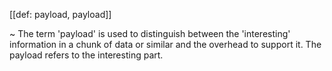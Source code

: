 [[def: payload, payload]]

~ The term 'payload' is used to distinguish between the 'interesting' information in a chunk of data or similar and the overhead to support it. The payload refers to the interesting part.
